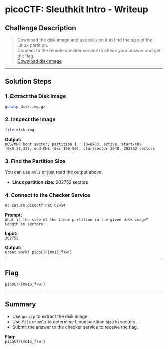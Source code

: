 # picoCTF: Sleuthkit Intro - Writeup

## Challenge Description

> Download the disk image and use `mmls` on it to find the size of the Linux partition.  
> Connect to the remote checker service to check your answer and get the flag.  
> [Download disk image](https://artifacts.picoctf.net/c/164/disk.img.gz)

---

## Solution Steps

### 1. Extract the Disk Image

```bash
gunzip disk.img.gz
```

### 2. Inspect the Image

```bash
file disk.img
```
**Output:**  
`DOS/MBR boot sector; partition 1 : ID=0x83, active, start-CHS (0x0,32,33), end-CHS (0xc,190,50), startsector 2048, 202752 sectors`

### 3. Find the Partition Size

You can use `mmls` or just read the output above.

- **Linux partition size:** 202752 sectors

### 4. Connect to the Checker Service

```bash
nc saturn.picoctf.net 62454
```
**Prompt:**  
`What is the size of the Linux partition in the given disk image? Length in sectors:`

**Input:**  
`202752`

**Output:**  
`Great work! picoCTF{mm15_f7w!}`

---

## Flag

```
picoCTF{mm15_f7w!}
```

---

## Summary

- Use `gunzip` to extract the disk image.
- Use `file` or `mmls` to determine Linux partition size in sectors.
- Submit the answer to the checker service to receive the flag.

**Flag:**  
`picoCTF{mm15_f7w!}`
